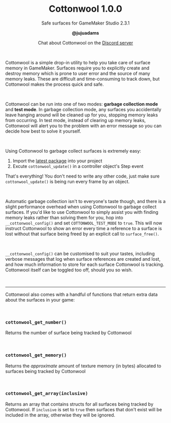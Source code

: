 <h1 align="center">Cottonwool 1.0.0</h1>

<p align="center">Safe surfaces for GameMaker Studio 2.3.1</p>

<p align="center"><b>@jujuadams</b></p>

<p align="center">Chat about Cottonwool on the <a href="https://discord.gg/8krYCqr">Discord server</a></p>

&nbsp;

Cottonwool is a simple drop-in utility to help you take care of surface memory in GameMaker. Surfaces require you to explicitly create and destroy memory which is prone to user error and the source of many memory leaks. These are difficult and time-consuming to track down, but Cottonwool makes the process quick and safe.

&nbsp;

Cottonwool can be run into one of two modes: **garbage collection mode** and **test mode**. In garbage collection mode, any surfaces you accidentally leave hanging around will be cleaned up for you, stopping memory leaks from occurring. In test mode, instead of clearing up memory leaks, Cottonwool will alert you to the problem with an error message so you can decide how best to solve it yourself.

&nbsp;

Using Cottonwool to garbage collect surfaces is extremely easy:
1. Import the [latest package](https://github.com/JujuAdams/Cottonwool/releases/) into your project
2. Excute `cottonwool_update()` in a controller object's Step event

That's everything! You don't need to write any other code, just make sure `cottonwool_update()` is being run every frame by an object.

&nbsp;

Automatic garbage collection isn't to everyone's taste though, and there is a slight performance overhead when using Cottonwool to garbage collect surfaces. If you'd like to use Cottonwool to simply assist you with finding memory leaks rather than solving them for you, hop into `__cottonwool_config()` and set `COTTONWOOL_TEST_MODE` to `true`. This will now instruct Cottonwool to show an error every time a reference to a surface is lost without that surface being freed by an explicit call to `surface_free()`.

&nbsp;

`__cottonwool_config()` can be customised to suit your tastes, including verbose messages that log when surface references are created and lost, and how much information to store for each surface Cottonwool is tracking. Cottonwool itself can be toggled too off, should you so wish.

&nbsp;

-----

Cottonwool also comes with a handful of functions that return extra data about the surfaces in your game:

&nbsp;

### `cottonwool_get_number()` ###

Returns the number of surface being tracked by Cottonwool

&nbsp;

### `cottonwool_get_memory()` ###

Returns the *approximate* amount of texture memory (in bytes) allocated to surfaces being tracked by Cottonwool

&nbsp;

### `cottonwool_get_array(inclusive)` ###

Returns an array that contains structs for all surfaces being tracked by Cottonwool. If `inclusive` is set to `true` then surfaces that don't exist will be included in the array, otherwise they will be ignored.
